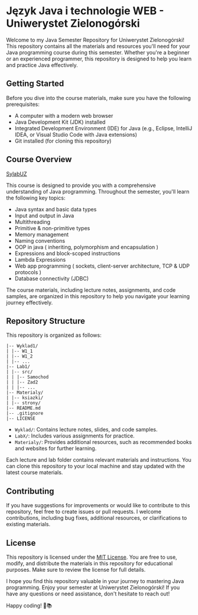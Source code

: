 # Język Java i technologie WEB - Uniwerystet Zielonogórski

Welcome to my Java Semester Repository for Uniwerystet Zielonogórski! This repository contains all the materials and resources you'll need for your Java programming course during this semester. Whether you're a beginner or an experienced programmer, this repository is designed to help you learn and practice Java effectively.

## Getting Started

Before you dive into the course materials, make sure you have the following prerequisites:

- A computer with a modern web browser
- Java Development Kit (JDK) installed
- Integrated Development Environment (IDE) for Java (e.g., Eclipse, IntelliJ IDEA, or Visual Studio Code with Java extensions)
- Git installed (for cloning this repository)

## Course Overview

[SylabUZ](https://webapps.uz.zgora.pl/syl/index.php?/course/showCourseDetails/1299649)

This course is designed to provide you with a comprehensive understanding of Java programming. Throughout the semester, you'll learn the following key topics:

- Java syntax and basic data types
- Input and output in Java
- Multithreading
- Primitive & non-primitive types 
- Memory management
- Naming conventions
- OOP in java ( inheriting, polymorphism and encapsulation )
- Expressions and block-scoped instructions
- Lambda Expressions
- Web app programming ( sockets, client-server architecture, TCP & UDP protocols )
- Database connectivity (JDBC)

The course materials, including lecture notes, assignments, and code samples, are organized in this repository to help you navigate your learning journey effectively.

## Repository Structure

This repository is organized as follows:

```
|-- Wyklad1/
| |-- W1_1
| |-- W1_2
| |-- ...
|-- Lab1/
| |-- src/
| | |-- Samochod
| | |-- Zad2
| | |-- ...
|-- Materialy/
| |-- ksiazki/
| |-- strony/
|-- README.md
|-- .gitignore
|-- LICENSE
```

- `Wyklad/`: Contains lecture notes, slides, and code samples.
- `LabX/`: Includes various assignments for practice.
- `Materialy/`: Provides additional resources, such as recommended books and websites for further learning.

Each lecture and lab folder contains relevant materials and instructions. You can clone this repository to your local machine and stay updated with the latest course materials.

## Contributing

If you have suggestions for improvements or would like to contribute to this repository, feel free to create issues or pull requests. I welcome contributions, including bug fixes, additional resources, or clarifications to existing materials.

## License

This repository is licensed under the [MIT License](LICENSE). You are free to use, modify, and distribute the materials in this repository for educational purposes. Make sure to review the license for full details.

I hope you find this repository valuable in your journey to mastering Java programming. Enjoy your semester at Uniwerystet Zielonogórski! If you have any questions or need assistance, don't hesitate to reach out!

Happy coding! 🚀📚
